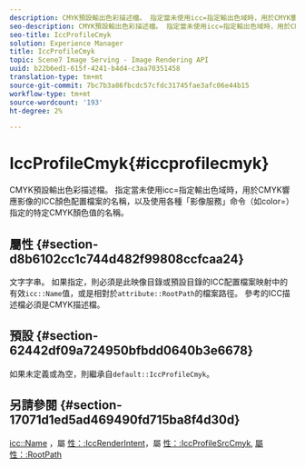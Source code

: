```yaml
---
description: CMYK預設輸出色彩描述檔。 指定當未使用icc=指定輸出色域時，用於CMYK響應影像的ICC顏色配置檔案的名稱，以及使用各種「影像服務」命令（如color=）指定的特定CMYK顏色值的名稱。
seo-description: CMYK預設輸出色彩描述檔。 指定當未使用icc=指定輸出色域時，用於CMYK響應影像的ICC顏色配置檔案的名稱，以及使用各種「影像服務」命令（如color=）指定的特定CMYK顏色值的名稱。
seo-title: IccProfileCmyk
solution: Experience Manager
title: IccProfileCmyk
topic: Scene7 Image Serving - Image Rendering API
uuid: b22b6ed1-615f-4241-b4d4-c3aa70351458
translation-type: tm+mt
source-git-commit: 7bc7b3a86fbcdc57cfdc31745fae3afc06e44b15
workflow-type: tm+mt
source-wordcount: '193'
ht-degree: 2%

---
```



# IccProfileCmyk{#iccprofilecmyk}

CMYK預設輸出色彩描述檔。 指定當未使用icc=指定輸出色域時，用於CMYK響應影像的ICC顏色配置檔案的名稱，以及使用各種「影像服務」命令（如color=）指定的特定CMYK顏色值的名稱。

## 屬性 {#section-d8b6102cc1c744d482f99808ccfcaa24}

文字字串。 如果指定，則必須是此映像目錄或預設目錄的ICC配置檔案映射中的有效`icc::Name`值，或是相對於`attribute::RootPath`的檔案路徑。 參考的ICC描述檔必須是CMYK描述檔。

## 預設 {#section-62442df09a724950bfbdd0640b3e6678}

如果未定義或為空，則繼承自`default::IccProfileCmyk`。

## 另請參閱 {#section-17071d1ed5ad469490fd715ba8f4d30d}

[icc::Name](../../../../../is-api/image-catalog/image-serving-api-ref/c-image-catalog-reference/c-icc-profile-map-reference/r-name-icc.md#reference-9e7d3c8e35434981a3dfac66b8946cbe) ，屬 [性：:IccRenderIntent](../../../../../is-api/image-catalog/image-serving-api-ref/c-image-catalog-reference/c-attributes-reference/r-iccrenderintent.md#reference-012f207f28bd4406a5368d23ed95a51f)，屬 [性：:IccProfileSrcCmyk](../../../../../is-api/image-catalog/image-serving-api-ref/c-image-catalog-reference/c-attributes-reference/r-iccprofilesrccmyk.md#reference-b57196dfe5db41fe88bd0828ed4ec728), [屬性：:RootPath](../../../../../is-api/image-catalog/image-serving-api-ref/c-image-catalog-reference/c-attributes-reference/r-rootpath.md#reference-17d57e5967be403b8408fa7214017494)
